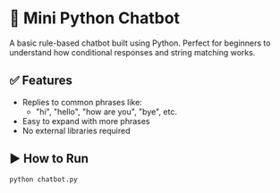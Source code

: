 # 💬 Mini Python Chatbot

A basic rule-based chatbot built using Python. Perfect for beginners to understand how conditional responses and string matching works.

## ✅ Features

- Replies to common phrases like:
  - "hi", "hello", "how are you", "bye", etc.
- Easy to expand with more phrases
- No external libraries required

## ▶️ How to Run

```bash
python chatbot.py
